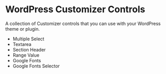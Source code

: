 # WordPress Customizer Controls

A collection of Customizer controls that you can use with your WordPress theme or plugin.

- Multiple Select
- Textarea
- Section Header
- Range Value
- Google Fonts
- Google Fonts Selector

